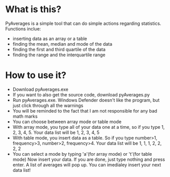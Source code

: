# What is this?
PyAverages is a simple tool that can do simple actions regarding statistics. Functions inclue:
- inserting data as an array or a table
- finding the mean, median and mode of the data
- finding the first and third quartile of the data
- finding the range and the interquartile range

# How to use it?
- Download pyAverages.exe
- If you want to also get the source code, download pyAverages.py
- Run pyAverages.exe. Windows Defender doesn't like the program, but just click through all the warnings
- You will be reminded to the fact that I am not responsible for any bad math marks
- You can choose between array mode or table mode
- With array mode, you type all of your data one at a time, so if you type 1, 2, 3, 4, 5. Your data list will be 1, 2, 3, 4, 5
- With table mode, you insert data as a table. So if you type number>1, frequency>3, number>2, frequency>4. Your data list will be 1, 1, 1, 2, 2, 2, 2
- You can select a mode by typing 'a'(for array mode) or 't'(for table mode)
Now insert your data. If you are done, just type nothing and press enter. 
A list of averages will pop up. You can imedialey insert your next data list!

